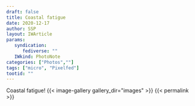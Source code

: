 ```yaml
---
draft: false
title: Coastal fatigue 
date: 2020-12-17
author: SSP
layout: IWArticle
params:
   syndication:
      fediverse: ""
   IWkind: PhotoNote
categories: ["Photos",""]
tags: ["micro", "Pixelfed"] 
tootid: ""
---
```


Coastal fatigue!
{{< image-gallery gallery_dir="images" >}}
{{< permalink >}}
